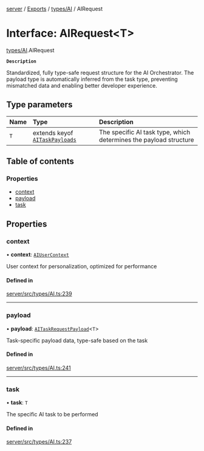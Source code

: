 [server](../README.md) / [Exports](../modules.md) / [types/AI](../modules/types_AI.md) / AIRequest

# Interface: AIRequest\<T\>

[types/AI](../modules/types_AI.md).AIRequest

**`Description`**

Standardized, fully type-safe request structure for the AI Orchestrator.
             The payload type is automatically inferred from the task type,
             preventing mismatched data and enabling better developer experience.

## Type parameters

| Name | Type | Description |
| :------ | :------ | :------ |
| `T` | extends keyof [`AITaskPayloads`](types_AI.AITaskPayloads.md) | The specific AI task type, which determines the payload structure |

## Table of contents

### Properties

- [context](types_AI.AIRequest.md#context)
- [payload](types_AI.AIRequest.md#payload)
- [task](types_AI.AIRequest.md#task)

## Properties

### context

• **context**: [`AIUserContext`](../modules/types_AI.md#aiusercontext)

User context for personalization, optimized for performance

#### Defined in

[server/src/types/AI.ts:239](https://github.com/niklas-joh/french-learning-platform/blob/f88c80a984d39a715bd427891d156cc94cff3831/server/src/types/AI.ts#L239)

___

### payload

• **payload**: [`AITaskRequestPayload`](../modules/types_AI.md#aitaskrequestpayload)\<`T`\>

Task-specific payload data, type-safe based on the task

#### Defined in

[server/src/types/AI.ts:241](https://github.com/niklas-joh/french-learning-platform/blob/f88c80a984d39a715bd427891d156cc94cff3831/server/src/types/AI.ts#L241)

___

### task

• **task**: `T`

The specific AI task to be performed

#### Defined in

[server/src/types/AI.ts:237](https://github.com/niklas-joh/french-learning-platform/blob/f88c80a984d39a715bd427891d156cc94cff3831/server/src/types/AI.ts#L237)
